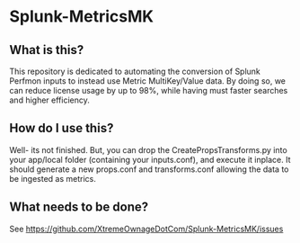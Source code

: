 # Splunk-MetricsMK

## What is this?

This repository is dedicated to automating the conversion of Splunk Perfmon inputs to instead use Metric MultiKey/Value data. By doing so, we can reduce license usage by up to 98%, while having must faster searches and higher efficiency.

## How do I use this?

Well- its not finished. But, you can drop the CreatePropsTransforms.py into your app/local folder (containing your inputs.conf), and execute it inplace. It should generate a new props.conf and transforms.conf allowing the data to be ingested as metrics.

## What needs to be done?

See https://github.com/XtremeOwnageDotCom/Splunk-MetricsMK/issues
